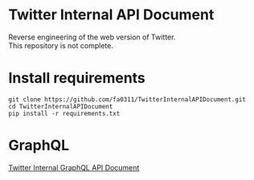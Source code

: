# Twitter Internal API Document

Reverse engineering of the web version of Twitter.<br>
This repository is not complete.

# Install requirements

```
git clone https://github.com/fa0311/TwitterInternalAPIDocument.git
cd TwitterInternalAPIDocument
pip install -r requirements.txt
```

# GraphQL

[Twitter Internal GraphQL API Document](./doc/markdown/GraphQL.md)
